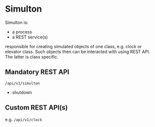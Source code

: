 # Simulton

Simulton is:

* a process
* a REST service(s)

responsible for creating simulated objects of one class, e.g. clock or elevator
class.  Such objects then can be interacted with using REST API.
The latter is class specific.

## Mandatory REST API

`/api/v1/simulton`

* shutdown

## Custom REST API(s)

e.g. `/api/v1/clock`
